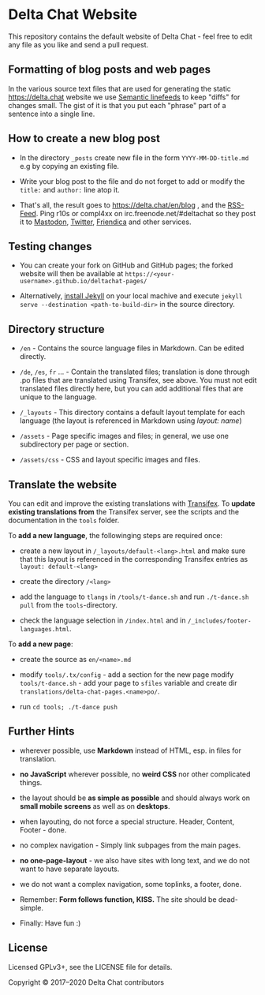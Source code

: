 Delta Chat Website
================================================================================

This repository contains the default website of Delta Chat -
feel free to edit any file as you like and send a pull request.

Formatting of blog posts and web pages
--------------------------------------

In the various source text files that are used 
for generating the static https://delta.chat website 
we use [Semantic linefeeds](http://rhodesmill.org/brandon/2012/one-sentence-per-line/)
to keep "diffs" for changes small. The gist of it is
that you put each "phrase" part of a sentence into a single line.


How to create a new blog post
--------------------------------------------------------------------------------

- In the directory `_posts` create new file in the form `YYYY-MM-DD-title.md` 
  e.g by copying an existing file.

- Write your blog post to the file and do not forget 
  to add or modify the `title:` and `author:` line atop it.

- That's all, the result goes to https://delta.chat/en/blog , and the
  [RSS-Feed](https://delta.chat/feed.xml). Ping r10s or compl4xx on
  irc.freenode.net/#deltachat so they post it to
  [Mastodon](https://chaos.social/@delta),
  [Twitter](https://twitter.com/delta_chat),
  [Friendica](https://ennibook.de/profile/delta_chat) and other services.


Testing changes
--------------------------------------------------------------------------------

- You can create your fork on GitHub and GitHub pages; 
  the forked website will then be available at 
  `https://<your-username>.github.io/deltachat-pages/`

- Alternatively, [install Jekyll](https://jekyllrb.com/docs/installation/) 
  on your local machive 
  and execute `jekyll serve --destination <path-to-build-dir>` 
  in the source directory.


Directory structure
--------------------------------------------------------------------------------

- `/en` - Contains the source language files in Markdown. Can be edited directly.

- `/de`, `/es`, `fr` … - Contain the translated files; 
  translation is done through .po files that are translated using Transifex, see above. 
  You must not edit translated files directly here, 
  but you can add additional files that are unique to the language.

- `/_layouts` - This directory contains a default layout template 
  for each language (the layout is referenced in Markdown using _layout: name_)

- `/assets` - Page specific images and files; 
  in general, we use one subdirectory per page or section.

- `/assets/css` - CSS and layout specific images and files.


Translate the website
--------------------------------------------------------------------------------

You can edit and improve the existing translations 
with [Transifex](https://www.transifex.com/delta-chat/delta-chat-pages/). 
To **update existing translations from** the Transifex server, 
see the scripts and the documentation in the `tools` folder.

To **add a new language**, the followinging steps are required once:

- create a new layout in `/_layouts/default-<lang>.html` 
  and make sure that this layout is referenced in the 
  corresponding Transifex entries as `layout: default-<lang>`

- create the directory `/<lang>`

- add the language to `tlangs` in `/tools/t-dance.sh` 
  and run `./t-dance.sh pull` from the `tools`-directory.

- check the language selection in `/index.html` 
  and in `/_includes/footer-languages.html`.

To **add a new page**:

- create the source as `en/<name>.md`

- modify `tools/.tx/config` - add a section for the new page
  modify `tools/t-dance.sh` - add your page to `sfiles` variable
  and create dir `translations/delta-chat-pages.<name>po/`.

- run `cd tools; ./t-dance push`


Further Hints
--------------------------------------------------------------------------------

- wherever possible, use **Markdown** instead of HTML, 
  esp. in files for translation.

- **no JavaScript** wherever possible, 
  no **weird CSS** nor other complicated things.

- the layout should be **as simple as possible** 
  and should always work on **small mobile screens** as well as on **desktops**.

- when layouting, do not force a special structure. Header, Content, Footer - done.

- no complex navigation - Simply link subpages from the main pages.

- **no one-page-layout** - we also have sites with long text, 
  and we do not want to have separate layouts.

- we do not want a complex navigation, some toplinks, a footer, done.

- Remember: **Form follows function, KISS.** The site should be dead-simple.

- Finally: Have fun :)


License
--------------------------------------------------------------------------------

Licensed GPLv3+, see the LICENSE file for details.

Copyright © 2017–2020 Delta Chat contributors
